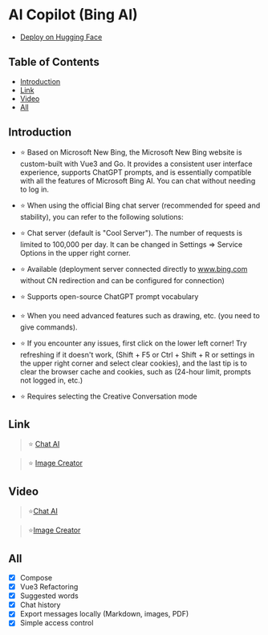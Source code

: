 # AI Copilot (Bing AI)
- [Deploy on Hugging Face](https://huggingface.co/login?next=%2Fspaces%2Fngoctuanai%2Fgpt4%3Fduplicate%3Dtrue)

## Table of Contents
- [Introduction](https://github.com/chokiproai/Bing-AI#giới-thiệu)
- [Link](https://github.com/chokiproai/Bing-AI#link)
- [Video](https://github.com/chokiproai/Bing-AI#video)
- [All](https://github.com/chokiproai/Bing-AI#tất-cả)
## Introduction
- ⭐ Based on Microsoft New Bing, the Microsoft New Bing website is custom-built with Vue3 and Go. It provides a consistent user interface experience, supports ChatGPT prompts, and is essentially compatible with all the features of Microsoft Bing AI. You can chat without needing to log in.

- ⭐ When using the official Bing chat server (recommended for speed and stability), you can refer to the following solutions:

- ⭐ Chat server (default is "Cool Server"). The number of requests is limited to 100,000 per day. It can be changed in Settings => Service Options in the upper right corner.

- ⭐ Available (deployment server connected directly to www.bing.com without CN redirection and can be configured for connection)

- ⭐ Supports open-source ChatGPT prompt vocabulary

- ⭐ When you need advanced features such as drawing, etc. (you need to give commands).

- ⭐ If you encounter any issues, first click on the lower left corner! Try refreshing if it doesn't work, (Shift + F5 or Ctrl + Shift + R or settings in the upper right corner and select clear cookies), and the last tip is to clear the browser cache and cookies, such as (24-hour limit, prompts not logged in, etc.)

- ⭐ Requires selecting the Creative Conversation mode

## Link 

>⭐ [Chat AI](https://ngoctuanai-gpt4.hf.space)

>⭐ [Image Creator](https://ngoctuanai-gpt4.hf.space/create)

## Video

>⭐[Chat AI](https://onedrive.live.com/embed?resid=750758803F9E18F7%21169&authkey=!AGg5_c6ntyVBk0s)

>⭐[Image Creator](https://onedrive.live.com/embed?resid=750758803F9E18F7%21170&authkey=!AA6KYWKRIIZ2_Ug)

## All
- [x] Compose
- [x] Vue3 Refactoring
- [x] Suggested words
- [x] Chat history
- [x] Export messages locally (Markdown, images, PDF)
- [x] Simple access control
